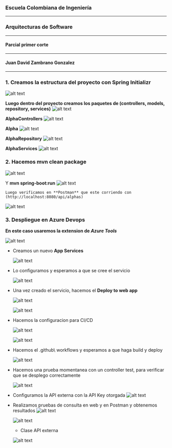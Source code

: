 ### Escuela Colombiana de Ingeniería
----
### Arquitecturas de Software

----
#### Parcial primer corte
----

#### Juan David Zambrano Gonzalez


----
### **1. Creamos la estructura del proyecto con Spring Initializr**
![alt text](/src/main/resources/images/image-3.png)

**Luego dentro del proyecto creamos los paquetes de (controllers, models, repository, services)**
![alt text](/src/main/resources/images/image-4.png)

**AlphaControllers**
![alt text](/src/main/resources/images/image-5.png)

**Alpha**
![alt text](/src/main/resources/images/image-6.png)

**AlphaRepository**
![alt text](/src/main/resources/images/image-7.png)

**AlphaServices**
![alt text](/src/main/resources/images/image-8.png)

### 2. Hacemos **mvn clean package**
![alt text](/src/main/resources/images/image-1.png)

Y **mvn spring-boot:run**
    ![alt text](/src/main/resources/images/image-2.png)

    Luego verificamos en **Postman** que este corriendo con (http://localhost:8080/api/alphas)
    
![alt text](/src/main/resources/images/image.png)


### 3. Despliegue en **Azure Devops**    

**En este caso usaremos la extension de *Azure Tools***

![alt text](/src/main/resources/images/image-9.png)

- Creamos un nuevo **App Services**

    ![alt text](/src/main/resources/images/image-10.png)    

- Lo configuramos y esperamos a que se cree el servicio

    ![alt text](/src/main/resources/images/image-11.png)

- Una vez creado el servicio, hacemos el **Deploy to web app**

    ![alt text](/src/main/resources/images/image-12.png)

    ![alt text](/src/main/resources/images/image-13.png)

- Hacemos la configuracion para CI/CD

    ![alt text](/src/main/resources/images/image-14.png)
    
    ![alt text](/src/main/resources/images/image-15.png)

- Hacemos el .github\ workflows y esperamos a que haga build y deploy

    ![alt text](/src/main/resources/images/image-16.png)

- Hacemos una prueba momentanea con un controller test, para verificar que se desplego correctamente

    ![alt text](/src/main/resources/images/image-17.png)   

- Configuramos la API externa con la API Key otorgada
    ![alt text](image.png)

- Realizamos pruebas de consulta en web y en Postman y obtenemos resultados 
    ![alt text](image-1.png)


    ![alt text](image-2.png)

    - Clase API externa

    ![alt text](image-3.png)


